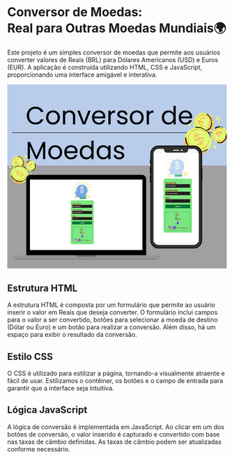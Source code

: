 # Conversor de Moedas:<br>Real para Outras Moedas Mundiais🌍

Este projeto é um simples conversor de moedas que permite aos usuários converter valores de Reais (BRL) para Dólares Americanos (USD) e Euros (EUR).
A aplicação é construída utilizando HTML, CSS e JavaScript, proporcionando uma interface amigável e interativa.<br>

<figuri>
<img src="Beige Modern New Product Facebook Post (1).png"/> 
<figuri/>

## Estrutura HTML

A estrutura HTML é composta por um formulário que permite ao usuário inserir o valor em Reais que deseja converter. O formulário inclui campos para o valor a ser convertido, botões para selecionar a moeda de destino (Dólar ou Euro) e um botão para realizar a conversão. Além disso, há um espaço para exibir o resultado da conversão.

## Estilo CSS

O CSS é utilizado para estilizar a página, tornando-a visualmente atraente e fácil de usar. Estilizamos o contêiner, os botões e o campo de entrada para garantir que a interface seja intuitiva.




## Lógica JavaScript

A lógica de conversão é implementada em JavaScript. Ao clicar em um dos botões de conversão, o valor inserido é capturado e convertido com base nas taxas de câmbio definidas. As taxas de câmbio podem ser atualizadas conforme necessário.
